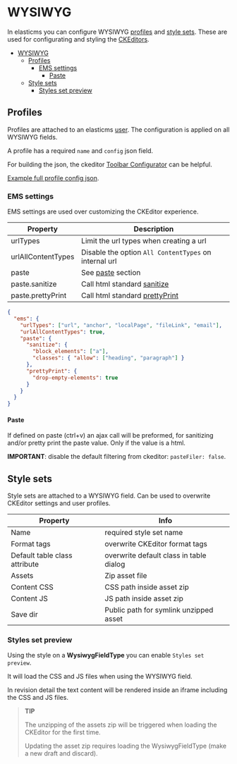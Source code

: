 # WYSIWYG

In elasticms you can configure WYSIWYG [profiles](#profiles) and [style sets](#style-sets).
These are used for configurating and styling the [CKEditors](https://ckeditor.com/).

<!-- TOC -->
* [WYSIWYG](#wysiwyg)
  * [Profiles](#profiles)
    * [EMS settings](#ems-settings)
      * [Paste](#paste)
  * [Style sets](#style-sets)
    * [Styles set preview](#styles-set-preview)
<!-- TOC -->

## Profiles

Profiles are attached to an elasticms [user](../user/user.md). The configuration is applied on all WYSIWYG fields.

A profile has a required `name` and `config` json field.

For building the json, the ckeditor [Toolbar Configurator](https://ckeditor.com/latest/samples/toolbarconfigurator/index.html#basic) can be helpful.

[Example full profile config json](../wysiwyg/example_profile.md).

### EMS settings

EMS settings are used over customizing the CKEditor experience.

| Property           | Description                                                              |
|--------------------|--------------------------------------------------------------------------|
| urlTypes           | Limit the url types when creating a url                                  |
| urlAllContentTypes | Disable the option `All ContentTypes` on internal url                    |
| paste              | See [paste](#paste) section                                              |
| paste.sanitize     | Call html standard [sanitize](../dev/helpers/standard.md#sanitize)       |
| paste.prettyPrint  | Call html standard [prettyPrint](../dev/helpers/standard.md#prettyPrint) |

```json
{
  "ems": {
    "urlTypes": ["url", "anchor", "localPage", "fileLink", "email"],
    "urlAllContentTypes": true,
    "paste": {
      "sanitize": {
        "block_elements": ["a"],
        "classes": { "allow": ["heading", "paragraph"] }
      },
      "prettyPrint": {
        "drop-empty-elements": true
      }
    }
  }
}
```

#### Paste
If defined on paste (ctrl+v) an ajax call will be preformed, for sanitizing and/or pretty print the paste value.
Only if the value is a html.

**IMPORTANT**: disable the default filtering from ckeditor: `pasteFiler: false`.

## Style sets

Style sets are attached to a WYSIWYG field.
Can be used to overwrite CKEditor settings and user profiles.

| Property                      | Info                                    |
|-------------------------------|-----------------------------------------|
| Name                          | required style set name                 |
| Format tags                   | overwrite CKEditor format tags          |
| Default table class attribute | overwrite default class in table dialog |
| Assets                        | Zip asset file                          |
| Content CSS                   | CSS path inside asset zip               |
| Content JS                    | JS path inside asset zip                |
| Save dir                      | Public path for symlink unzipped asset  |

### Styles set preview

Using the style on a **WysiwygFieldType** you can enable `Styles set preview`. 

It will load the CSS and JS files when using the WYSIWYG field. 

In revision detail the text content will be rendered inside an iframe including the CSS and JS files.

> **TIP** 
> 
> The unzipping of the assets zip will be triggered when loading the CKEditor for the first time.
> 
> Updating the asset zip requires loading the WysiwygFieldType (make a new draft and discard).
